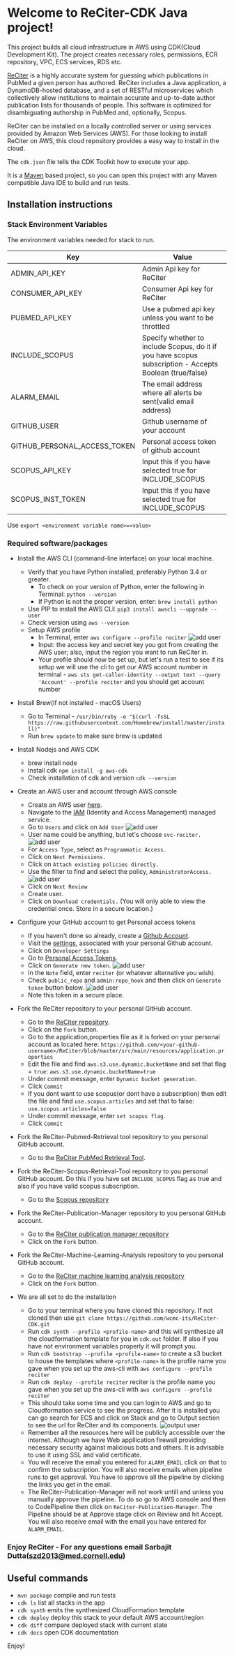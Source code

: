 # Welcome to ReCiter-CDK Java project!

This project builds all cloud infrastructure in AWS using CDK(Cloud Development Kit). The project creates necessary roles, permissions, ECR repository, VPC, ECS services, RDS etc.

[ReCiter](https://github.com/wcmc-its/reciter/) is a highly accurate system for guessing which publications in PubMed a given person has authored. ReCiter includes a Java application, a DynamoDB-hosted database, and a set of RESTful microservices which collectively allow institutions to maintain accurate and up-to-date author publication lists for thousands of people. This software is optimized for disambiguating authorship in PubMed and, optionally, Scopus. 

ReCiter can be installed on a locally controlled server or using services provided by Amazon Web Services (AWS). For those looking to install ReCiter on AWS, this cloud repository provides a easy way to install in the cloud.

The `cdk.json` file tells the CDK Toolkit how to execute your app.

It is a [Maven](https://maven.apache.org/) based project, so you can open this project with any Maven compatible Java IDE to build and run tests.

## Installation instructions

### Stack Environment Variables
The environment variables needed for stack to run.

|Key | Value |
|---|---|
| ADMIN_API_KEY | Admin Api key for ReCiter |
| CONSUMER_API_KEY | Consumer Api key for ReCiter |
| PUBMED_API_KEY   | Use a pubmed api key unless you want to be throttled |
| INCLUDE_SCOPUS | Specify whether to include Scopus, do it if you have scopus subscription - Accepts Boolean (true/false) |
| ALARM_EMAIL | The email address where all alerts be sent(valid email address) |
| GITHUB_USER | Github username of your account |
| GITHUB_PERSONAL_ACCESS_TOKEN | Personal access token of github account |
| SCOPUS_API_KEY | Input this if you have selected true for INCLUDE_SCOPUS |
| SCOPUS_INST_TOKEN | Input this if you have selected true for INCLUDE_SCOPUS |

Use `export <environment variable name>=<value>`

### Required software/packages
- Install the AWS CLI (command-line interface) on your local machine. 
   - Verify that you have Python installed, preferably Python 3.4 or greater. 
      - To check on your version of Python, enter the following in Terminal: `python --version`
      - If Python is not the proper version, enter: `brew install python`
   - Use PIP to install the AWS CLI: `pip3 install awscli --upgrade --user` 
   - Check version using `aws --version`
   - Setup AWS profile
     - In Terminal, enter `aws configure --profile reciter`
     ![add user](/files/image4.png)
     - Input: the access key and secret key you got from creating the AWS user; also, input the region you want to run ReCiter in. 
     - Your profile should now be set up, but let's run a test to see if its setup we will use the cli to get our AWS account number in terminal - `aws sts get-caller-identity --output text --query 'Account' --profile reciter` and you should get account number

- Install Brew(if not installed - macOS Users)
    - Go to Terminal - `/usr/bin/ruby -e "$(curl -fsSL https://raw.githubusercontent.com/Homebrew/install/master/install)"`
    - Run `brew update` to make sure brew is updated

- Install Nodejs and AWS CDK
    - brew install node
    - Install cdk `npm install -g aws-cdk`
    - Check installation of cdk and version `cdk --version`

- Create an AWS user and account through AWS console
   - Create an AWS user [here](https://console.aws.amazon.com/console/home).
   - Navigate to the [IAM](https://console.aws.amazon.com/iam/home) (Identity and Access Management) managed service.
   - Go to `Users` and click on `Add User`
   ![add user](/files/image6.png)   
   - User name could be anything, but let's choose `svc-reciter.`
   ![add user](/files/image8.png)
   - For `Access Type`, select as `Programmatic Access.`
   - Click on `Next Permissions.`
   - Click on `Attach existing policies directly.`
   - Use the filter to find and select the policy, `AdministratorAccess.`
   ![add user](/files/image5.png)
   - Click on `Next Review`
   - Create user.
   - Click on `Download credentials.` (You will only able to view the credential once. Store in a secure location.)

- Configure your GitHub account to get Personal access tokens
   - If you haven't done so already, create a [Github Account](https://github.com/).
   - Visit the [settings](https://github.com/settings/profile), associated with your personal Github account. 
   - Click on `Developer Settings`
   - Go to [Personal Access Tokens](https://github.com/settings/tokens).
   - Click on `Generate new token`.
   ![add user](/files/image7.png)
   - In the `Note` field, enter `reciter` (or whatever alternative you wish).
   - Check `public_repo` and `admin:repo_hook` and then click on `Generate token` button below.
   ![add user](/files/PersonalAccessToken.png)
   - Note this token in a secure place.

- Fork the ReCiter repository to your personal GitHub account.
   - Go to the [ReCiter repository](https://github.com/wcmc-its/ReCiter).
   - Click on the `Fork` button.	
   - Go to the application,properties file as it is forked on your personal account as located here: 
   `https://github.com/<your-github-username>/ReCiter/blob/master/src/main/resources/application.properties`
   - Edit the file and find `aws.s3.use.dynamic.bucketName` and set that flag = `true`:
   `aws.s3.use.dynamic.bucketName=true`
   - Under commit message, enter `Dynamic bucket generation`. 
   - Click `Commit`
   - If you dont want to use scopus(or dont have a subscription) then edit the file and find `use.scopus.articles` and set that to false:
   `use.scopus.articles=false`
   - Under commit message, enter `set scopus flag`. 
   - Click `Commit`

- Fork the ReCiter-Pubmed-Retrieval tool repository to you personal GitHub account.
   - Go to the [ReCiter PubMed Retrieval Tool](https://github.com/wcmc-its/ReCiter-PubMed-Retrieval-Tool).
- Fork the ReCiter-Scopus-Retrieval-Tool repository to you personal GitHub account. Do this if you have set `INCLUDE_SCOPUS` flag as true and also if you have valid scopus subscription.
   - Go to the [Scopus repository](https://github.com/wcmc-its/ReCiter-Scopus-Retrieval-Tool)
- Fork the ReCiter-Publication-Manager repository to you personal GitHub account.
   - Go to the [ReCiter publication manager repository](https://github.com/wcmc-its/ReCiter-Publication-Manager)
   - Click on the `Fork` button. 
- Fork the ReCiter-Machine-Learning-Analysis repository to you personal GitHub account.
   - Go to the [ReCiter machine learning analysis repository](https://github.com/wcmc-its/ReCiter-Machine-Learning-Analysis)
   - Click on the `Fork` button. 

- We are all set to do the installation
    - Go to your terminal where you have cloned this repository. If not cloned then use `git clone https://github.com/wcmc-its/ReCiter-CDK.git`
    - Run `cdk synth --profile <profile-name>` and this will synthesize all the cloudformation template for you in `cdk.out` folder. If also if you have not environment variables properly it will prompt you.
    - Run `cdk bootstrap --profile <profile-name>` to create a s3 bucket to house the templates where `<profile-name>` is the profile name you gave when you set up the aws-cli with `aws configure --profile reciter`
    - Run `cdk deploy --profile reciter` reciter is the profile name you gave when you set up the aws-cli with `aws configure --profile reciter`
    - This should take some time and you can login to AWS and go to Cloudformation service to see the progress. After it is installed you can go search for ECS and click on Stack and go to Output section to see the url for ReCiter and its components. 
    ![output user](/files/CloudFormation.png)
    - Remember all the resources here will be publicly accessible over the internet. Although we have Web appllication firewall providing necessary security against malicious bots and others. It is advisable to use it using SSL and valid certificate.
    - You will receive the email you entered for `ALARM_EMAIL` click on that to confirm the subscription. You will also receive emails when pipeline runs to get approval. You have to approve all the pipeline by clicking the links you get in the email.
    - The ReCiter-Publication-Manager will not work untill and unless you manually approve the pipeline. To do so go to AWS console and then to CodePipeline then click on `ReCiter-Publication-Manager`. The Pipeline should be at Approve stage click on Review and hit Accept. You will also receive email with the email you have entered for `ALARM_EMAIL`.
### Enjoy ReCiter - For any questions email Sarbajit Dutta(szd2013@med.cornell.edu)

## Useful commands

 * `mvn package`     compile and run tests
 * `cdk ls`          list all stacks in the app
 * `cdk synth`       emits the synthesized CloudFormation template
 * `cdk deploy`      deploy this stack to your default AWS account/region
 * `cdk diff`        compare deployed stack with current state
 * `cdk docs`        open CDK documentation

Enjoy!
